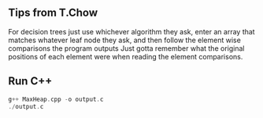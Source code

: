 ## Tips from T.Chow
For decision trees just use whichever algorithm they ask, enter an array that matches whatever leaf node they ask, and then follow the element wise comparisons the program outputs
Just gotta remember what the original positions of each element were when reading the element comparisons.

## Run C++
```c++
g++ MaxHeap.cpp -o output.c
./output.c
```